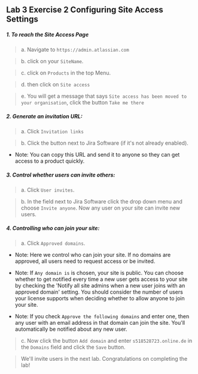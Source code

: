 ## Lab 3 Exercise 2 Configuring Site Access Settings 
##### 1. To reach the Site Access Page
> a. Navigate to `https://admin.atlassian.com` 

> b. click on your `SiteName`.

> c. click on `Products` in the top Menu. 

> d. then click on `Site access`

> e. You will get a message that says `Site access has been moved to your organisation`, click the button `Take me there`

##### 2. Generate an invitation URL:
> a. Click `Invitation links`
 
> b. Click the button next to Jira Software (if it's not already enabled). 
 * Note: You can copy this URL and send it to anyone so they can get access to a product quickly. 



##### 3. Control whether users can invite others: 
> a. Click `User invites`.
 
> b. In the field next to Jira Software click the drop down menu and choose `Invite anyone`. 
Now any user on your site can invite new users.
 
##### 4. Controlling who can join your site: 
> a. Click `Approved domains`. 
* Note: Here we control who can join your site. If no domains are 
approved, all users need to request access or be invited. 

 * Note: If `Any domain is` is chosen, your site is public. You can choose whether to get notified every time a new user gets access to your site by checking the 'Notify all site admins when a new user joins with an approved domain' setting. You should consider the number of users your license supports when deciding whether to allow anyone to join your site. 
 * Note: If you check `Approve the following domains` and enter one, then any user with an email address in that domain can join the site. You'll automatically be notified about any new user. 
> c. Now click the button `Add domain` and enter `s518528723.online.de` in the `Domains` field and click the `Save` button. 

> We'll invite users in the next lab. 
Congratulations on completing the lab! 
